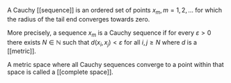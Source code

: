 A Cauchy [[sequence]] is an ordered set of points $x_m,\,m = 1,2,\dots$
for which the radius of the tail end
converges towards zero.

More precisely, a sequence $x_m$ is a Cauchy sequence if
for every $\varepsilon > 0$ there exists $N \in \mathbb{N}$ such that
$d(x_i, x_j) < \varepsilon$ for all $i, j \geq N$
where $d$ is a [[metric]].

A metric space where all Cauchy sequences
converge to a point within that space
is called a [[complete space]].